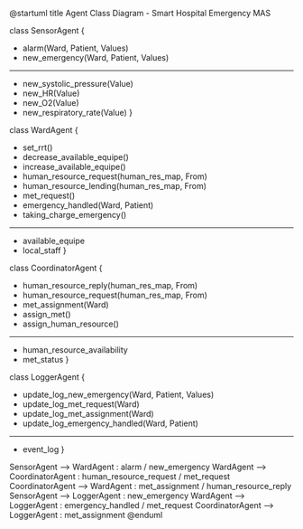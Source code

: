 @startuml
title Agent Class Diagram - Smart Hospital Emergency MAS

class SensorAgent {
  + alarm(Ward, Patient, Values)
  + new_emergency(Ward, Patient, Values)
  ---
  - new_systolic_pressure(Value)
  - new_HR(Value)
  - new_O2(Value)
  - new_respiratory_rate(Value)
}

class WardAgent {
  + set_rrt()
  + decrease_available_equipe()
  + increase_available_equipe()
  + human_resource_request(human_res_map, From)
  + human_resource_lending(human_res_map, From)
  + met_request()
  + emergency_handled(Ward, Patient)
  + taking_charge_emergency()
  ---
  - available_equipe
  - local_staff
}

class CoordinatorAgent {
  + human_resource_reply(human_res_map, From)
  + human_resource_request(human_res_map, From)
  + met_assignment(Ward)
  + assign_met()
  + assign_human_resource()
  ---
  - human_resource_availability
  - met_status
}

class LoggerAgent {
  + update_log_new_emergency(Ward, Patient, Values)
  + update_log_met_request(Ward)
  + update_log_met_assignment(Ward)
  + update_log_emergency_handled(Ward, Patient)
  ---
  - event_log
}

SensorAgent --> WardAgent : alarm / new_emergency
WardAgent --> CoordinatorAgent : human_resource_request / met_request
CoordinatorAgent --> WardAgent : met_assignment / human_resource_reply
SensorAgent --> LoggerAgent : new_emergency
WardAgent --> LoggerAgent : emergency_handled / met_request
CoordinatorAgent --> LoggerAgent : met_assignment
@enduml
